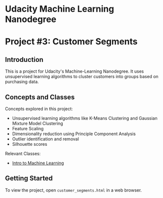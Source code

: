 # Udacity Machine Learning Nanodegree
# Project #3: Customer Segments

## Introduction
This is a project for Udacity's Machine-Learning Nanodegree. It uses unsupervised learning algorithms to cluster customers into groups based on purchasing data.


## Concepts and Classes
Concepts explored in this project:

  - Unsupervised learning algorithms like K-Means Clustering and Gaussian Mixture Model Clustering
  - Feature Scaling
  - Dimensionality reduction using Principle Component Analysis
  - Outlier identification and removal
  - Silhouette scores

Relevant Classes:

- [Intro to Machine Learning](https://www.udacity.com/course/intro-to-machine-learning--ud120)

## Getting Started
To view the project, open `customer_segments.html` in a web browser.